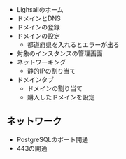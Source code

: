 
- Lighsailのホーム
- ドメインとDNS
- ドメインの登録
- ドメインの設定
  - 都道府県を入れるとエラーが出る
- 対象のインスタンスの管理画面
- ネットワーキング
  - 静的IPの割り当て
- ドメインタブ
    - ドメインの割り当て
    - 購入したドメインを設定

## ネットワーク

- PostgreSQLのポート開通
- 443の開通